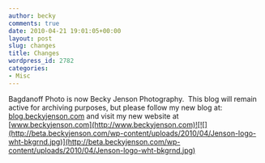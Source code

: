 ```yaml
---
author: becky
comments: true
date: 2010-04-21 19:01:05+00:00
layout: post
slug: changes
title: Changes
wordpress_id: 2782
categories:
- Misc
---
```


Bagdanoff Photo is now Becky Jenson Photography.  This blog will remain active for archiving purposes, but please follow my new blog at: [blog.beckyjenson.com](http://blog.beckyjenson.com/) and visit my new website at [www.beckyjenson.com](http://www.beckyjenson.com)![![](http://beta.beckyjenson.com/wp-content/uploads/2010/04/Jenson-logo-wht-bkgrnd.jpg)](http://beta.beckyjenson.com/wp-content/uploads/2010/04/Jenson-logo-wht-bkgrnd.jpg)

